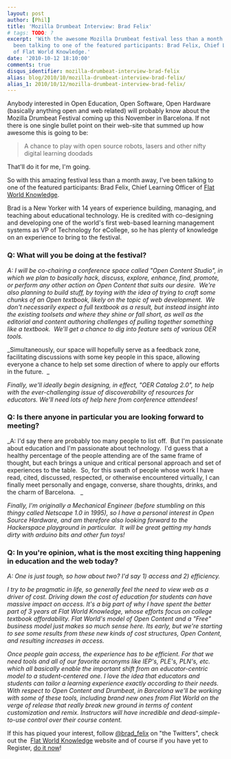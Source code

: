 ```yaml
---
layout: post
author: [Phil]
title: 'Mozilla Drumbeat Interview: Brad Felix'
# tags: TODO: ? 
excerpt: 'With the awesome Mozilla Drumbeat festival less than a month away, I''ve
  been talking to one of the featured participants: Brad Felix, Chief Learning Officer
  of Flat World Knowledge.'
date: '2010-10-12 18:10:00'
comments: true
disqus_identifier: mozilla-drumbeat-interview-brad-felix
alias: blog/2010/10/mozilla-drumbeat-interview-brad-felix/
alias_1: 2010/10/12/mozilla-drumbeat-interview-brad-felix/
---
```


Anybody interested in Open Education, Open Software, Open Hardware (basically anything open and web related) will probably know about the Mozilla Drumbeat Festival coming up this November in Barcelona. If not there is one single bullet point on their web-site that summed up how awesome this is going to be:

> A chance to play with open source robots, lasers and other nifty digital learning doodads

That'll do it for me, I'm going.

So with this amazing festival less than a month away, I've been talking to one of the featured participants: Brad Felix, Chief Learning Officer of [Flat World Knowledge](http://www.flatworldknowledge.com/).

Brad is a New Yorker with 14 years of experience building, managing, and teaching about educational technology. He is credited with co-designing and developing one of the world's first web-based learning management systems as VP of Technology for eCollege, so he has plenty of knowledge on an experience to bring to the festival.

### Q: What will you be doing at the festival?

_A: I will be co-chairing a conference space called "Open Content Studio", in which we plan to basically hack, discuss, explore, enhance, find, promote, or perform any other action on Open Content that suits our desire.  We're also planning to build stuff, by toying with the idea of trying to craft some chunks of an Open textbook, likely on the topic of web development.  We don't necessarily expect a full textbook as a result, but instead insight into the existing toolsets and where they shine or fall short, as well as the editorial and content authoring challenges of pulling together something like a textbook.  We'll get a chance to dig into feature sets of various OER tools._

_Simultaneously, our space will hopefully serve as a feedback zone, facilitating discussions with some key people in this space, allowing everyone a chance to help set some direction of where to apply our efforts in the future.  _

_Finally, we'll ideally begin designing, in effect, "OER Catalog 2.0", to help with the ever-challenging issue of discoverability of resources for educators. We'll need lots of help here from conference attendees!_

### Q: Is there anyone in particular you are looking forward to meeting?

_A: I'd say there are probably too many people to list off.  But I'm passionate about education and I'm passionate about technology.  I'd guess that a healthy percentage of the people attending are of the same frame of thought, but each brings a unique and critical personal approach and set of experiences to the table.  So, for this swath of people whose work I have read, cited, discussed, respected, or otherwise encountered virtually, I can finally meet personally and engage, converse, share thoughts, drinks, and the charm of Barcelona.   _

_Finally, I'm originally a Mechanical Engineer (before stumbling on this thingy called Netscape 1.0 in 1995), so I have a personal interest in Open Source Hardware, and am therefore also looking forward to the Hackerspace playground in particular.  It will be great getting my hands dirty with arduino bits and other fun toys!_

### Q: In you're opinion, what is the most exciting thing happening in education and the web today?

_A: One is just tough, so how about two? I'd say 1) access and 2) efficiency._

_I try to be pragmatic in life, so generally feel the need to view web as a driver of cost. Driving down the cost of education for students can have massive impact on access. It's a big part of why I have spent the better part of 3 years at Flat World Knowledge, whose efforts focus on college textbook affordability. Flat World's model of Open Content and a "Free" business model just makes so much sense here. Its early, but we're starting to see some results from these new kinds of cost structures, Open Content, and resulting increases in access._

_Once people gain access, the experience has to be efficient. For that we need tools and all of our favorite acronyms like IEP's, PLE's, PLN's, etc. which all basically enable the important shift from an educator-centric model to a student-centered one. I love the idea that educators and students can tailor a learning experience exactly according to their needs. With respect to Open Content and Drumbeat, in Barcelona we'll be working with some of these tools, including brand new ones from Flat World on the verge of release that really break new ground in terms of content customization and remix. Instructors will have incredible and dead-simple-to-use control over their course content._

If this has piqued your interest, follow [@brad\_felix](http://twitter.com/brad_felix) on "the Twitters", check out the  [Flat World Knowledge](http://www.flatworldknowledge.com/) website and of course if you have yet to Register, [do it now](http://www.drumbeat.org/festival/register)!
